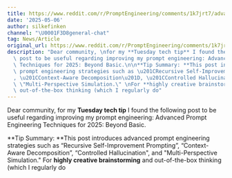 ```yaml
---
title: https://www.reddit.com/r/PromptEngineering/comments/1k7jrt7/advanced_prompt_engineering_techniques_for_2025/?rdt=33408
date: '2025-05-06'
author: silkefinken
channel: "\U0001F3D8general-chat"
tag: News/Article
original_url: https://www.reddit.com/r/PromptEngineering/comments/1k7jrt7/advanced_prompt_engineering_techniques_for_2025/?rdt=33408
description: "Dear community, \nfor my **Tuesday tech tip** I found the following\
  \ post to be useful regarding improving my prompt engineering: Advanced Prompt Engineering\
  \ Techniques for 2025: Beyond Basic.\n\n**Tip Summary: **This post introduces advanced\
  \ prompt engineering strategies such as \u201CRecursive Self-Improvement Prompting\u201D\
  , \u201CContext-Aware Decomposition\u201D, \u201CControlled Hallucination\", and\
  \ \"Multi-Perspective Simulation.\" \nFor **highly creative brainstorming** and\
  \ out-of-the-box thinking (which I regularly do"
---
```


Dear community, 
for my **Tuesday tech tip** I found the following post to be useful regarding improving my prompt engineering: Advanced Prompt Engineering Techniques for 2025: Beyond Basic.

**Tip Summary: **This post introduces advanced prompt engineering strategies such as “Recursive Self-Improvement Prompting”, “Context-Aware Decomposition”, “Controlled Hallucination", and "Multi-Perspective Simulation." 
For **highly creative brainstorming** and out-of-the-box thinking (which I regularly do